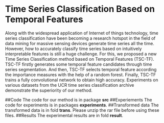 # Time Series Classification Based on Temporal Features

Along with the widespread application of Internet of things technology, time series classification have been becoming a research hotspot in the field of data mining for massive sensing devices generate time series all the time. However, how to accurately classify time series based on intuitively interpretable features is still a huge challenge. For this, we proposed a new Time Series Classification method based on Temporal Features (TSC-TF). TSC-TF firstly generates some temporal feature candidates through time series segmentation. And then,  TSC-TF selects temporal feature according the importance measures with the help of a random forest.  Finally, TSC-TF trains a fully convolutional network to obtain high accuracy. Experiments on various datasets from the  UCR time series classification archive demonstrate the  superiority of our method.

##Code
The code for our method is in package **src**
##Experiements
The code for experiments is in packages **experiments**.
##Transformed data
The transformed data is in fold **trans**. Please unzip the rar file before using these files.
##Results
The experimental results are in fold **result**.